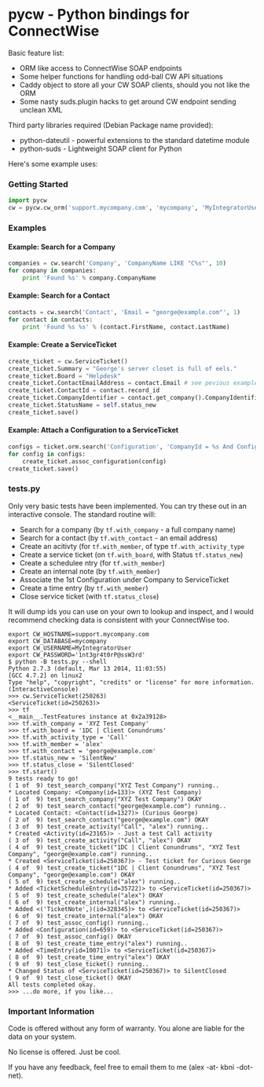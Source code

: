 # pycw - Python bindings for ConnectWise

Basic feature list:

* ORM like access to ConnectWise SOAP endpoints
* Some helper functions for handling odd-ball CW API situations
* Caddy object to store all your CW SOAP clients, should you not like the ORM
* Some nasty suds.plugin hacks to get around CW endpoint sending unclean XML

Third party libraries required (Debian Package name provided):

* python-dateutil - powerful extensions to the standard datetime module
* python-suds - Lightweight SOAP client for Python

Here's some example uses:

### Getting Started

```python
import pycw
cw = pycw.cw_orm('support.mycompany.com', 'mycompany', 'MyIntegratorUser', '1nt3gr4t0rP@ssW3rd')
```

### Examples

#### Example: Search for a Company
```python
companies = cw.search('Company', 'CompanyName LIKE "C%s"', 10)
for company in companies:
    print 'Found %s' % company.CompanyName
```

#### Example: Search for a Contact
```python
contacts = cw.search('Contact', 'Email = "george@example.com"', 1)
for contact in contacts:
	print 'Found %s %s' % (contact.FirstName, contact.LastName)
```

#### Example: Create a ServiceTicket
```python
create_ticket = cw.ServiceTicket()
create_ticket.Summary = "George's server closet is full of eels."
create_ticket.Board = "Helpdesk"
create_ticket.ContactEmailAddress = contact.Email # see pevious example
create_ticket.ContactId = contact.record_id
create_ticket.CompanyIdentifier = contact.get_company().CompanyIdentifier
create_ticket.StatusName = self.status_new
create_ticket.save()
```

#### Example: Attach a Configuration to a ServiceTicket
```python
configs = ticket.orm.search('Configuration', 'CompanyId = %s And ConfigurationName LIKE "%-sv-%"' % create_ticket.CompanyId, 20)
for config in configs:
    create_ticket.assoc_configuration(config)
create_ticket.save()
```

### tests.py
Only very basic tests have been implemented. You can try these out in an interactive console. The standard routine will:

* Search for a company (by `tf.with_company` - a full company name)
* Search for a contact (by `tf.with_contact` - an email address)
* Create an acitivty (for `tf.with_member`, of type `tf.with_activity_type`
* Create a service ticket (on `tf.with_board`, with Status `tf.status_new`)
* Create a schedulee ntry (for `tf.with_member`)
* Create an internal note (by `tf.with_member`)
* Associate the 1st Configuration under Company to ServiceTicket
* Create a time entry (by `tf.with_member`)
* Close service ticket (with `tf.status_close`)

It will dump ids you can use on your own to lookup and inspect, and I would recommend checking data is consistent with your ConnectWise too.

```plain
export CW_HOSTNAME=support.mycompany.com
export CW_DATABASE=mycompany
export CW_USERNAME=MyIntegratorUser
export CW_PASSWORD='1nt3gr4t0rP@ssW3rd'
$ python -B tests.py --shell
Python 2.7.3 (default, Mar 13 2014, 11:03:55)
[GCC 4.7.2] on linux2
Type "help", "copyright", "credits" or "license" for more information.
(InteractiveConsole)
>>> cw.ServiceTicket(250263)
<ServiceTicket(id=250263)>
>>> tf
<__main__.TestFeatures instance at 0x2a39128>
>>> tf.with_company = 'XYZ Test Company'
>>> tf.with_board = '1DC | Client Conundrums'
>>> tf.with_activity_type = 'Call'
>>> tf.with_member = 'alex'
>>> tf.with_contact = 'george@example.com'
>>> tf.status_new = 'SilentNew'
>>> tf.status_close = 'SilentClosed'
>>> tf.start()
9 tests ready to go!
( 1 of  9) test_search_company("XYZ Test Company") running..
* Located Company: <Company(id=133)> (XYZ Test Company)
( 1 of  9) test_search_company("XYZ Test Company") OKAY
( 2 of  9) test_search_contact("george@example.com") running..
* Located Contact: <Contact(id=1327)> (Curious George)
( 2 of  9) test_search_contact("george@example.com") OKAY
( 3 of  9) test_create_activity("Call", "alex") running..
* Created <Activity(id=23165)> - Just a test Call activity
( 3 of  9) test_create_activity("Call", "alex") OKAY
( 4 of  9) test_create_ticket("1DC | Client Conundrums", "XYZ Test Company", "george@example.com") running..
* Created <ServiceTicket(id=250367)> - Test ticket for Curious George
( 4 of  9) test_create_ticket("1DC | Client Conundrums", "XYZ Test Company", "george@example.com") OKAY
( 5 of  9) test_create_schedule("alex") running..
* Added <TicketScheduleEntry(id=35722)> to <ServiceTicket(id=250367)>
( 5 of  9) test_create_schedule("alex") OKAY
( 6 of  9) test_create_internal("alex") running..
* Added <('TicketNote',)(id=328345)> to <ServiceTicket(id=250367)>
( 6 of  9) test_create_internal("alex") OKAY
( 7 of  9) test_assoc_config() running..
* Added <Configuration(id=659)> to <ServiceTicket(id=250367)>
( 7 of  9) test_assoc_config() OKAY
( 8 of  9) test_create_time_entry("alex") running..
* Added <TimeEntry(id=10071)> to <ServiceTicket(id=250367)>
( 8 of  9) test_create_time_entry("alex") OKAY
( 9 of  9) test_close_ticket() running..
* Changed Status of <ServiceTicket(id=250367)> to SilentClosed
( 9 of  9) test_close_ticket() OKAY
All tests completed okay.
>>> ...do more, if you like...
```

### Important Information

Code is offered without any form of warranty. You alone are liable for the data on your system.

No license is offered. Just be cool.

If you have any feedback, feel free to email them to me (alex -at- kbni -dot- net).
